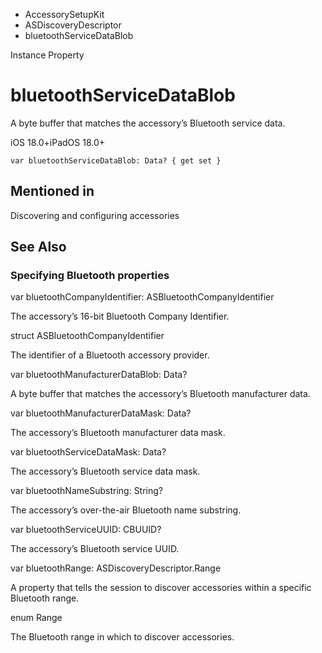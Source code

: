 

- AccessorySetupKit
- ASDiscoveryDescriptor
-  bluetoothServiceDataBlob 

Instance Property

# bluetoothServiceDataBlob

A byte buffer that matches the accessory’s Bluetooth service data.

iOS 18.0+iPadOS 18.0+

``` source
var bluetoothServiceDataBlob: Data? { get set }
```

## Mentioned in 

Discovering and configuring accessories

## See Also

### Specifying Bluetooth properties

var bluetoothCompanyIdentifier: ASBluetoothCompanyIdentifier

The accessory’s 16-bit Bluetooth Company Identifier.

struct ASBluetoothCompanyIdentifier

The identifier of a Bluetooth accessory provider.

var bluetoothManufacturerDataBlob: Data?

A byte buffer that matches the accessory’s Bluetooth manufacturer data.

var bluetoothManufacturerDataMask: Data?

The accessory’s Bluetooth manufacturer data mask.

var bluetoothServiceDataMask: Data?

The accessory’s Bluetooth service data mask.

var bluetoothNameSubstring: String?

The accessory’s over-the-air Bluetooth name substring.

var bluetoothServiceUUID: CBUUID?

The accessory’s Bluetooth service UUID.

var bluetoothRange: ASDiscoveryDescriptor.Range

A property that tells the session to discover accessories within a specific Bluetooth range.

enum Range

The Bluetooth range in which to discover accessories.


